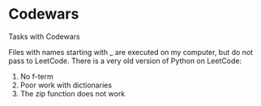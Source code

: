 # Codewars
Tasks with Codewars

Files with names starting with _ are executed on my computer, but do not pass to LeetCode.
There is a very old version of Python on LeetCode:  
1) No f-term
2) Poor work with dictionaries
3) The zip function does not work
